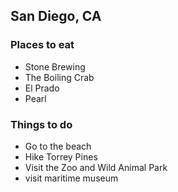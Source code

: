 ## San Diego, CA

### Places to eat
- Stone Brewing 
- The Boiling Crab
- El Prado
- Pearl

### Things to do
- Go to the beach
- Hike Torrey Pines
- Visit the Zoo and Wild Animal Park
- visit maritime museum
